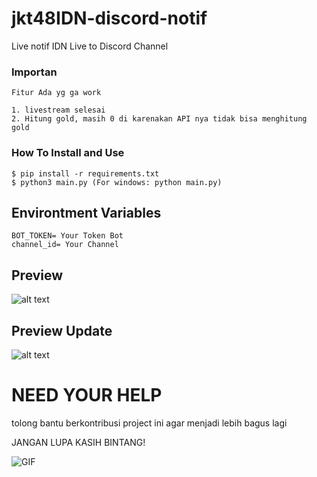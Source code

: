 # jkt48IDN-discord-notif
Live notif IDN Live to Discord Channel

### Importan

```
Fitur Ada yg ga work

1. livestream selesai
2. Hitung gold, masih 0 di karenakan API nya tidak bisa menghitung gold

```

### How To Install and Use

```
$ pip install -r requirements.txt
$ python3 main.py (For windows: python main.py)
```

## Environtment Variables
```
BOT_TOKEN= Your Token Bot
channel_id= Your Channel
```

## Preview
![alt text](https://cdn.discordapp.com/attachments/1189628612278759586/1195303172248445020/image.png?ex=65b37fd3&is=65a10ad3&hm=cff9f99f08718bf188bffdbb793bbf5d44fa57dd70c362097de426aadc5cf577&)

## Preview Update
![alt text](https://cdn.discordapp.com/attachments/1189628612278759586/1195679636525416548/image.png?ex=65b4de70&is=65a26970&hm=2e1a59dca8bedb5a0d2b1295e09ca85243e81c98b9135cfbbeae4d2b6f3f940b&)

# NEED YOUR HELP

tolong bantu berkontribusi project ini agar menjadi lebih bagus lagi

JANGAN LUPA KASIH BINTANG!

![GIF](https://media1.tenor.com/m/nZ4vYJ0JOQcAAAAd/gita-gita-jkt48.gif)
